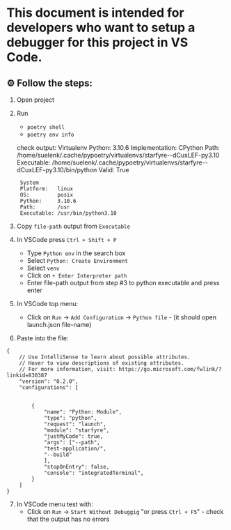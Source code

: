 # This document is intended for developers who want to setup a debugger for this project in VS Code.

## ⚙️ Follow the steps:

1. Open project
2. Run
	- `poetry shell`
	- `poetry env info`

	check output:
		Virtualenv
		Python:         3.10.6
		Implementation: CPython
		Path:           /home/suelenk/.cache/pypoetry/virtualenvs/starfyre--dCuxLEF-py3.10
		Executable:     /home/suelenk/.cache/pypoetry/virtualenvs/starfyre--dCuxLEF-py3.10/bin/python
		Valid:          True

		System
		Platform:   linux
		OS:         posix
		Python:     3.10.6
		Path:       /usr
		Executable: /usr/bin/python3.10

3. Copy `file-path` output from `Executable`
4. In VSCode press `Ctrl + Shift + P`
    - Type `Python env` in the search box 
    - Select `Python: Create Environment`
	- Select `venv`
    - Click on `+ Enter Interpreter path`
    - Enter file-path output from step #3 to python executable and press enter
5. In VSCode top menu:
    - Click on `Run` -> `Add Configuration` -> `Python file` - (it should open launch.json file-name)
6. Paste into the file:
```
{
    // Use IntelliSense to learn about possible attributes.
    // Hover to view descriptions of existing attributes.
    // For more information, visit: https://go.microsoft.com/fwlink/?linkid=830387
    "version": "0.2.0",
    "configurations": [
        
        
        {
            "name": "Python: Module",
            "type": "python",
            "request": "launch",
            "module": "starfyre",
            "justMyCode": true,
            "args": ["--path",
            "test-application/",
            "--build"
            ],
            "stopOnEntry": false,
            "console": "integratedTerminal",
        }
    ]
}
```
7. In VSCode menu test with:
    - Click on `Run` -> `Start Without Debuggig` "or press `Ctrl + F5`" - check that the output has no errors
	